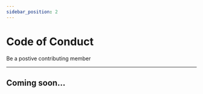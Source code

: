 ```yaml
---
sidebar_position: 2
---
```


# Code of Conduct

Be a postive contributing member

---

## Coming soon...